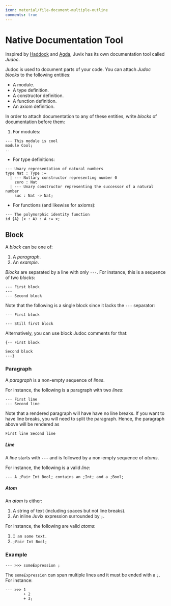 ```yaml
---
icon: material/file-document-multiple-outline
comments: true
---
```


# Native Documentation Tool

Inspired by [Haddock](https://www.haskell.org/haddock/) and
[Agda](https://agda.readthedocs.io/en/v2.6.1.1/language/documentation.html),
Juvix has its own documentation tool called _Judoc_.

Judoc is used to document parts of your code. You can attach _Judoc
blocks_ to the following entities:

- A module.
- A type definition.
- A constructor definition.
- A function definition.
- An axiom definition.

In order to attach documentation to any of these entities, write _blocks_ of
documentation before them:

1. For modules:

```juvix
--- This module is cool
module Cool;
..
```

- For type definitions:

```juvix
--- Unary representation of natural numbers
type Nat : Type :=
  | --- Nullary constructor representing number 0
    zero : Nat
  | --- Unary constructor representing the successor of a natural number
    suc : Nat -> Nat;
```

- For functions (and likewise for axioms):

```juvix
--- The polymorphic identity function
id {A} (x : A) : A := x;
```

## Block

A _block_ can be one of:

1. A _paragraph_.
2. An _example_.

_Blocks_ are separated by a line with only `---`.
For instance, this is a sequence of two _blocks_:

```juvix
--- First block
---
--- Second block
```

Note that the following is a single block since it lacks the `---` separator:

```juvix
--- First block

--- Still first block
```

Alternatively, you can use block Judoc comments for that:

```juvix
{-- First block

Second block
---}
```

### Paragraph

A _paragraph_ is a non-empty sequence of _lines_.

For instance, the following is a paragraph with two _lines_:

```juvix
--- First line
--- Second line
```

Note that a rendered paragraph will have have no line breaks. If you want to
have line breaks, you will need to split the paragraph. Hence, the paragraph
above will be rendered as

```juvix
First line Second line
```

##### Line

A _line_ starts with `---` and is followed by a non-empty sequence of
_atoms_.

For instance, the following is a valid _line_:

```juvix
--- A ;Pair Int Bool; contains an ;Int; and a ;Bool;
```

##### Atom

An _atom_ is either:

1. A string of text (including spaces but not line breaks).
2. An inline Juvix expression surrounded by `;`.

For instance, the following are valid _atoms_:

1. `I am some text.`
2. `;Pair Int Bool;`

### Example

```juvix
--- >>> someExpression ;
```

The `someExpression` can span multiple lines and it must be ended with a `;`.
For instance:

```juvix
--- >>> 1
        + 2
        + 3;
```
